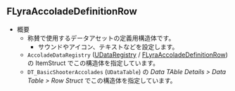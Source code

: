 ## FLyraAccoladeDefinitionRow

* 概要
	* 称賛で使用するデータアセットの定義用構造体です。
		* サウンドやアイコン、テキストなどを設定します。
	* `AccoladeDataRegistry` ([UDataRegistry] / [FLyraAccoladeDefinitionRow]) の ItemStruct でこの構造体を指定しています。
	* `DT_BasicShooterAccolades` (`UDataTable`) の *Data TAble Details > Data Table > Row Struct* でこの構造体を指定しています。



<!--- ページ内のリンク --->

<!--- 自前の画像へのリンク --->

<!--- generated --->
[FLyraAccoladeDefinitionRow]: #flyraaccoladedefinitionrow
[UDataRegistry]: ../../UE/DataRegistry/UDataRegistry.md#udataregistry
